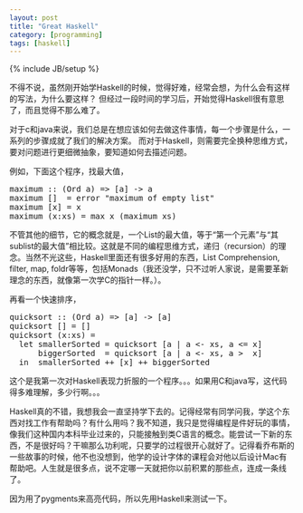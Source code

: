 ```yaml
---
layout: post
title: "Great Haskell"
category: [programming]
tags: [haskell]
---
```

{% include JB/setup %}

不得不说，虽然刚开始学Haskell的时候，觉得好难，经常会想，为什么会有这样的写法，为什么要这样？
但经过一段时间的学习后，开始觉得Haskell很有意思了，而且觉得不那么难了。

对于c和java来说，我们总是在想应该如何去做这件事情，每一个步骤是什么，一系列的步骤成就了我们的解决方案。
而对于Haskell，则需要完全换种思维方式，要对问题进行更细微抽象，要知道如何去描述问题。

例如，下面这个程序，找最大值，

<div class="highlight"><pre><span class="nf">maximum</span> <span class="ow">::</span> <span class="p">(</span><span class="kt">Ord</span> <span class="n">a</span><span class="p">)</span> <span class="ow">=&gt;</span> <span class="p">[</span><span class="n">a</span><span class="p">]</span> <span class="ow">-&gt;</span> <span class="n">a</span>
<span class="nf">maximum</span> <span class="kt">[]</span>  <span class="ow">=</span> <span class="ne">error</span> <span class="s">&quot;maximum of empty list&quot;</span>
<span class="nf">maximum</span> <span class="p">[</span><span class="n">x</span><span class="p">]</span> <span class="ow">=</span> <span class="n">x</span>
<span class="nf">maximum</span> <span class="p">(</span><span class="n">x</span><span class="kt">:</span><span class="n">xs</span><span class="p">)</span> <span class="ow">=</span> <span class="n">max</span> <span class="n">x</span> <span class="p">(</span><span class="n">maximum</span> <span class="n">xs</span><span class="p">)</span>
</pre></div>

不管其他的细节，它的概念就是，一个List的最大值，等于“第一个元素”与“其sublist的最大值”相比较。这就是不同的编程思维方式，递归（recursion）的理念。当然不光这些，Haskell里面还有很多好用的东西，List Comprehension, filter, map, foldr等等，包括Monads（我还没学，只不过听人家说，是需要革新理念的东西，就像第一次学C的指针一样。）。

再看一个快速排序，

<div class="highlight"><pre><span class="nf">quicksort</span> <span class="ow">::</span> <span class="p">(</span><span class="kt">Ord</span> <span class="n">a</span><span class="p">)</span> <span class="ow">=&gt;</span> <span class="p">[</span><span class="n">a</span><span class="p">]</span> <span class="ow">-&gt;</span> <span class="p">[</span><span class="n">a</span><span class="p">]</span>
<span class="nf">quicksort</span> <span class="kt">[]</span> <span class="ow">=</span> <span class="kt">[]</span>
<span class="nf">quicksort</span> <span class="p">(</span><span class="n">x</span><span class="kt">:</span><span class="n">xs</span><span class="p">)</span> <span class="ow">=</span>
  <span class="kr">let</span> <span class="n">smallerSorted</span> <span class="ow">=</span> <span class="n">quicksort</span> <span class="p">[</span><span class="n">a</span> <span class="o">|</span> <span class="n">a</span> <span class="ow">&lt;-</span> <span class="n">xs</span><span class="p">,</span> <span class="n">a</span> <span class="o">&lt;=</span> <span class="n">x</span><span class="p">]</span>
      <span class="n">biggerSorted</span>  <span class="ow">=</span> <span class="n">quicksort</span> <span class="p">[</span><span class="n">a</span> <span class="o">|</span> <span class="n">a</span> <span class="ow">&lt;-</span> <span class="n">xs</span><span class="p">,</span> <span class="n">a</span> <span class="o">&gt;</span>  <span class="n">x</span><span class="p">]</span>
  <span class="kr">in</span>  <span class="n">smallerSorted</span> <span class="o">++</span> <span class="p">[</span><span class="n">x</span><span class="p">]</span> <span class="o">++</span> <span class="n">biggerSorted</span>
</pre></div>

这个是我第一次对Haskell表现力折服的一个程序。。。如果用C和java写，这代码得多难理解，多少行啊。。。

Haskell真的不错，我想我会一直坚持学下去的。记得经常有同学问我，学这个东西对找工作有帮助吗？有什么用吗？我不知道，我只是觉得编程是件好玩的事情，像我们这种国内本科毕业过来的，只能接触到类C语言的概念。能尝试一下新的东西，不是很好吗？干嘛那么功利呢，只要学的过程很开心就好了。记得看乔布斯的一些故事的时候，他不也没想到，他学的设计字体的课程会对他以后设计Mac有帮助吧。人生就是很多点，说不定哪一天就把你以前积累的那些点，连成一条线了。

因为用了pygments来高亮代码，所以先用Haskell来测试一下。

